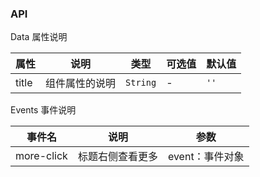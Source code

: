 ### API

<div class="card">

Data 属性说明

| 属性 | 说明 | 类型 | 可选值 | 默认值 |
| --- | --- | --- | --- | --- |
| title | 组件属性的说明 | `String` | - | `''` |

</div>

<div class="card">

Events 事件说明

| 事件名 | 说明 | 参数 |
| --- | --- | --- |
| more-click | 标题右侧查看更多 | event：事件对象 |

</div>
